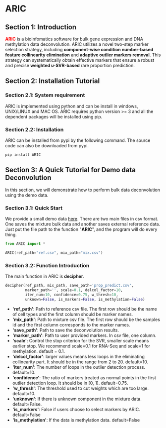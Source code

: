 # ARIC

## Section 1: Introduction

**<font color=red>ARIC</font>** is a bioinfomatics software for bulk gene expression and DNA methylation data deconvolution. ARIC utilizes a novel two-step marker selection strategy, including **component-wise condition number-based feature collinearity elimination** and **adaptive outlier markers removal**. This strategy can systematically obtain effective markers that ensure a robust and precise **weighted υ-SVR-based** rare proportion prediction.

## Section 2: Installation Tutorial

### Section 2.1: System requirement
ARIC is implemented using python and can be install in windows, UNIX/LINUX and MAC OS. ARIC requires python version >= 3 and all the dependent packages will be installed using pip.

### Section 2.2: Installation
ARIC can be installed from pypi by the following command. The source code can also be downloaded from pypi.

```Shell
pip install ARIC
```

## Section 3: A Quick Tutorial for Demo data Deconvolution

In this section, we will demonstrate how to perform bulk data deconvolution using the demo data.

### Section 3.1: Quick Start

We provide a small demo data [here](https://github.com/XWangLabTHU/ARIC/tree/main/demo_data). 
There are two main files in csv format. One saves the mixture bulk data and another saves external reference data. Just put the file path to the function "**ARIC**", and the program will do every thing.

```python
from ARIC import *

ARIC(ref_path="ref.csv", mix_path="mix.csv")
```

### Section 3.2: Function Introduction

The main function in ARIC is **decipher**.

```Python
decipher(ref_path, mix_path, save_path='prop_predict.csv', 
         marker_path='', scale=0.1, delcol_factor=10, 
         iter_num=10, confidence=0.75, w_thresh=10, 
         unknown=False, is_markers=False, is_methylation=False)
```

+ **'ref_path'**: Path to reference csv file. The first row should be the name of cell types and the first column should be marker names. 
+ **'mix_path'**: Path to mixture csv file. The first row should be the samples id and the first column corresponds to the marker names.
+ **'save_path'**: Path to save the deconvolution results.
+ **'marker_path'**: Path to user provided markers. In csv file, one column. 
+ **'scale'**: Control the stop criterion for the SVR, smaller scale means earlier stop. We recommend scale=0.1 for RNA-Seq and scale=1 for methylation. default = 0.1.
+ **'delcol_factor'**: larger values means less loops in the eliminating collinearity part. It should be in the range from 2 to 20. default=10.
+ **'iter_num'**: The number of loops in the outlier detection process. default=10.
+ **'confidence'**: The ratio of markers treated as normal points in the first outlier detection loop. It should be in [0, 1]. default=0.75. 
+ **'w_thresh'**: The threshold used to cut weights which are too large. default=10.
+ **'unknown'**: If there is unknown component in the mixture data. default=False.
+ **'is_markers'**: False if users choose to select markers by ARIC. default=False
+ **'is_methylation'**: If the data is methylation data. default=False

